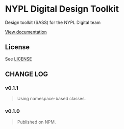 # NYPL Digital Design Toolkit
Design toolkit (SASS) for the NYPL Digital team

[View documentation](http://nypl.github.io/design-toolkit/)

## License

See [LICENSE](LICENSE.md)

## CHANGE LOG

### v0.1.1
> Using namespace-based classes.

### v0.1.0
> Published on NPM.
